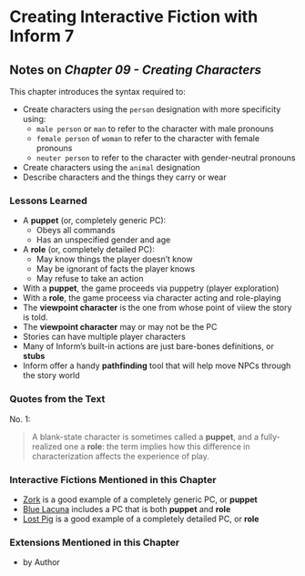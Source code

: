 # Creating Interactive Fiction with Inform 7

## Notes on _Chapter 09 - Creating Characters_

This chapter introduces the syntax required to:

* Create characters using the `person` designation with more specificity using:
  * `male person` or `man` to refer to the character with male pronouns
  * `female person` of `woman` to refer to the character with female pronouns
  * `neuter person` to refer to the character with gender-neutral pronouns
* Create characters using the `animal` designation
* Describe characters and the things they carry or wear

### Lessons Learned

* A **puppet** (or, completely generic PC):
  * Obeys all commands
  * Has an unspecified gender and age
* A **role** (or, completely detailed PC):
  * May know things the player doesn’t know
  * May be ignorant of facts the player knows
  * May refuse to take an action
* With a **puppet**, the game proceeds via puppetry (player exploration)
* With a **role**, the game proceess via character acting and role-playing
* The **viewpoint character** is the one from whose point of viiew the story is told.
* The **viewpoint character** may or may not be the PC
* Stories can have multiple player characters
* Many of Inform’s built-in actions are just bare-bones definitions, or **stubs**
* Inform offer a handy **pathfinding** tool that will help move NPCs through the story world

### Quotes from the Text

No. 1: 

> A blank-state character is sometimes called a **puppet**, and a fully-realized one a **role**: the term implies how this difference in characterization affects the experience of play.

### Interactive Fictions Mentioned in this Chapter

* [Zork](https://ifdb.org/viewgame?id=0dbnusxunq7fw5ro) is a good example of a completely generic PC, or **puppet**
* [Blue Lacuna](https://ifdb.org/viewgame?id=ez2mcyx4zi98qlkh) includes a PC that is both **puppet** and **role**
* [Lost Pig](https://ifdb.org/viewgame?id=mohwfk47yjzii14w) is a good example of a completely detailed PC, or **role**

### Extensions Mentioned in this Chapter

* []() by Author 




